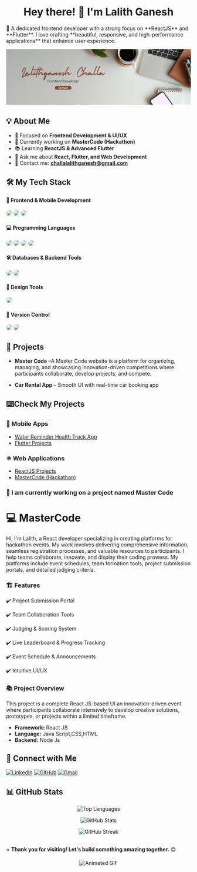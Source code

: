 <h1 align="center">Hey there! 👋 I'm Lalith Ganesh</h1>
<p >🚀 A dedicated frontend developer with a strong focus on **ReactJS** and **Flutter**. I love crafting **beautiful, responsive, and high-performance applications** that enhance user experience. </p>

<p align="center">
  <img src="https://github.com/lalithganeshchalla/LalithGaneshChalla/blob/main/Brown%20and%20Gray%20Simple%20Personal%20LinkedIn%20Banner.png" alt="Lalith Ganesh" width="800" />
</p>


## 💡 About Me
- 🎯 Focused on **Frontend Development & UI/UX**
- 🔭 Currently working on **MasterCode (Hackathon)**
- 📚 Learning **ReactJS & Advanced Flutter**
- 💬 Ask me about **React, Flutter, and Web Development**
- 📩 Contact me: **challalalithganesh@gmail.com**


## 🛠️ My Tech Stack

#### 🚀 Frontend & Mobile Development  
<p>
  <img src="https://img.shields.io/badge/React-20232A?style=for-the-badge&logo=react&logoColor=61DAFB" style="border-radius: 20px;" />
  <img src="https://img.shields.io/badge/Flutter-02569B?style=for-the-badge&logo=flutter&logoColor=white" style="border-radius: 10px;" />
  <img src="https://img.shields.io/badge/TailwindCSS-38B2AC?style=for-the-badge&logo=tailwind-css&logoColor=white" style="border-radius: 10px;" />
</p>

#### 💻 Programming Languages  
<p>
  <img src="https://img.shields.io/badge/Dart-0175C2?style=for-the-badge&logo=dart&logoColor=white" style="border-radius: 10px;" />
  <img src="https://img.shields.io/badge/C-00599C?style=for-the-badge&logo=c&logoColor=white" style="border-radius: 10px;" />
  <img src="https://img.shields.io/badge/Java-007396?style=for-the-badge&logo=java&logoColor=white" style="border-radius: 10px;" />
  <img src="https://img.shields.io/badge/C%23-239120?style=for-the-badge&logo=c-sharp&logoColor=purple" style="border-radius: 10px;" />
</p>

#### 🛠 Databases & Backend Tools  
<p>
  <img src="https://img.shields.io/badge/MySQL-4479A1?style=for-the-badge&logo=mysql&logoColor=white" style="border-radius: 10px;" />
  <img src="https://img.shields.io/badge/Firebase-FFCA28?style=for-the-badge&logo=firebase&logoColor=black" style="border-radius: 10px;" />
</p>

#### 🎨 Design Tools  
<p>
  <img src="https://img.shields.io/badge/Figma-F24E1E?style=for-the-badge&logo=figma&logoColor=white" style="border-radius: 10px;" />
</p>

#### 🔄 Version Control  
<p>
  <img src="https://img.shields.io/badge/Git-F05032?style=for-the-badge&logo=git&logoColor=white" style="border-radius: 10px;" />
  <img src="https://img.shields.io/badge/GitHub-181717?style=for-the-badge&logo=github&logoColor=white" style="border-radius: 10px;" />
</p>


## 🚀 Projects
- <p><b>Master Code</b> –A Master Code website is a platform for organizing, managing, and showcasing innovation-driven competitions where participants collaborate, develop projects, and compete.</p>
- <p><b>Car Rental App</b> – Smooth UI with real-time car booking app</p>

## ⌨️Check My Projects

### 📱 Mobile Apps  
- [Water Reminder Health Track App](https://github.com/lalithganeshchalla/water_reminder_health_track_app)  
- [Flutter Projects](https://github.com/lalithganeshchalla/Lalith_Flutter_Projects) 

### ⚛️ Web Applications  
- [ReactJS Projects](https://github.com/lalithganeshchalla/Lalith-sReactJs)  
- [MasterCode (Hackathon)](https://github.com/lalithganeshchalla/PRO-team-)

<h3>🚀 I am currently working on a project named Master Code</h3>
<h1>💻 MasterCode</h1>

<p>Hi, I'm Lalith, a React developer specializing in creating platforms for hackathon events. My work involves delivering comprehensive information, seamless registration processes, and valuable resources to participants. I help teams collaborate, innovate, and display their coding prowess. My platforms include event schedules, team formation tools, project submission portals, and detailed judging criteria.</p>
<h3>🏗️ Features</h4>
  <p>  ✔️ Project Submission Portal</p> 
  <p>  ✔️ Team Collaboration Tools</p>
  <p>  ✔️ Judging & Scoring System</p>
  <p>  ✔️ Live Leaderboard & Progress Tracking</p>
  <p>  ✔️ Event Schedule & Announcements</p>
  <p>  ✔️ Intuitive UI/UX</p>
<h3>📚 Project Overview</h3>
<p></p>This project is a complete React JS-based UI an innovation-driven event where participants collaborate intensively to develop creative solutions, prototypes, or projects within a limited timeframe.</p>

- <b>Framework:</b> React JS
- <b>Language:</b> Java Script,CSS,HTML
- <b>Backend:</b> Node Js

## 🔗 Connect with Me  
[![LinkedIn](https://img.shields.io/badge/LinkedIn-0077B5?style=for-the-badge&logo=linkedin&logoColor=white)](https://linkedin.com/in/lalithganeshchalla)
[![GitHub](https://img.shields.io/badge/GitHub-181717?style=for-the-badge&logo=github&logoColor=white)](https://github.com/lalithganeshchalla)
[![Gmail](https://img.shields.io/badge/Gmail-D14836?style=for-the-badge&logo=gmail&logoColor=white)](mailto:challalalithganesh@gmail.com)



## 📊 GitHub Stats
<p align="center">
  <img src="https://github-readme-stats.vercel.app/api/top-langs?username=lalithganeshchalla&show_icons=true&locale=en&layout=compact" alt="Top Languages" />
</p>

<p align="center">
  <img src="https://github-readme-stats.vercel.app/api?username=lalithganeshchalla&show_icons=true&locale=en" alt="GitHub Stats" />
</p>

<p align="center">
  <img src="https://github-readme-streak-stats.herokuapp.com/?user=lalithganeshchalla&" alt="GitHub Streak" />
</p>

##

⭐ **Thank you for visiting! Let's build something amazing together.** 😊

<p align="center">
  <img src="https://github.com/lalithganeshchalla/LalithGaneshChalla/blob/main/Nature-themed%20sustainability%20outro%20-%20Made%20with%20Clipchamp.gif" width="100%" height="500px" alt="Animated GIF" />
</p>

